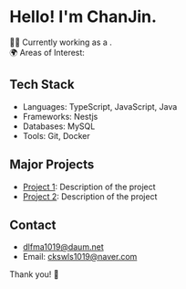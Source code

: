 # Hello! I'm ChanJin.

🧑‍💻 Currently working as a .  
🌍 Areas of Interest: 

## Tech Stack
- Languages: TypeScript, JavaScript, Java
- Frameworks: Nestjs
- Databases: MySQL
- Tools: Git, Docker

## Major Projects
- [Project 1](https://github.com/Chanj1019/Hip): Description of the project
- [Project 2](link): Description of the project

## Contact
- dlfma1019@daum.net
- Email: ckswls1019@naver.com

Thank you! 🚀
